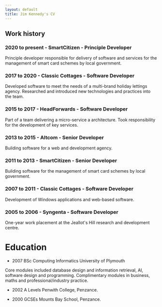 ```yaml
---
layout: default
title: Jim Kennedy's CV
---
```


## Work history

### 2020 to present - SmartCitizen - Principle Developer

Principle developer responsible for delivery of software and services
for the management of smart card schemes by local government.

### 2017 to 2020 - Classic Cottages - Software Developer

Developed software to meet the needs of a multi-brand holiday lettings
agency. Researched and introduced new technologies and practices into
the team.

### 2015 to 2017 - HeadForwards - Software Developer

Part of a team delivering a micro-service a architecture. Took
responsibility for the development of key services.

### 2013 to 2015 - Altcom - Senior Developer

Building software for a web and development agency.

### 2011 to 2013 - SmartCitizen - Senior Developer

Building software for the management of smart card schemes by local
government.

### 2007 to 2011 - Classic Cottages - Software Developer

Development of Windows applications and web-based software.

### 2005 to 2006 - Syngenta - Software Developer

One-year work placement at the Jeallot's Hill research and development
centre.

# Education

- 2007 BSc Computing Informatics University of Plymouth

Core modules included database design and information retrieval, AI,
software design and programming. Complimentary modules in business,
maths and professional/industry practice.

- 2002 A Levels Penwith College, Penzance.

- 2000 GCSEs Mounts Bay School, Penzance.
